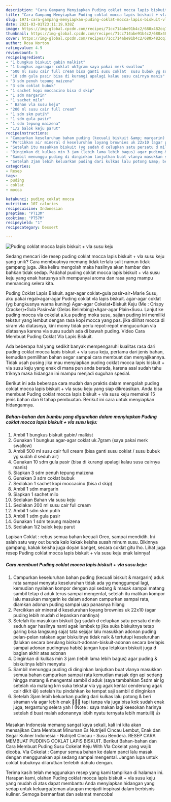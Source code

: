 ```yaml
---
description: "Cara Gampang Menyiapkan Puding coklat mocca lapis biskuit + vla susu keju Anti Gagal"
title: "Cara Gampang Menyiapkan Puding coklat mocca lapis biskuit + vla susu keju Anti Gagal"
slug: 1971-cara-gampang-menyiapkan-puding-coklat-mocca-lapis-biskuit-vla-susu-keju-anti-gagal
date: 2021-03-01T23:11:19.938Z
image: https://img-global.cpcdn.com/recipes/71cc714abe91b4c2/680x482cq70/puding-coklat-mocca-lapis-biskuit-vla-susu-keju-foto-resep-utama.jpg
thumbnail: https://img-global.cpcdn.com/recipes/71cc714abe91b4c2/680x482cq70/puding-coklat-mocca-lapis-biskuit-vla-susu-keju-foto-resep-utama.jpg
cover: https://img-global.cpcdn.com/recipes/71cc714abe91b4c2/680x482cq70/puding-coklat-mocca-lapis-biskuit-vla-susu-keju-foto-resep-utama.jpg
author: Rosa Norton
ratingvalue: 4.9
reviewcount: 5
recipeingredient:
- "1 bungkus biskuit gabin malkist"
- "1 bungkus agaragar coklat uk7gram saya pakai merk swallow"
- "500 ml susu cair full cream bisa ganti susu coklat  susu bubuk yg sudah d seduh air"
- "10 sdm gula pasir bisa di kurangi apalagi kalau susu cairnya manis"
- "3 sdm penuh tepung maizena"
- "3 sdm coklat bubuk"
- "1 sachet kopi moccacino bisa d skip"
- "1 sdm margarin"
- "1 sachet milo"
- " Bahan vla susu keju"
- "200 ml susu cair full cream"
- "1 sdm skm putih"
- "1 sdm gula pasir"
- "1 sdm tepung maizena"
- "1/2 balok keju parut"
recipeinstructions:
- "Campurkan keseluruhan bahan puding (kecuali biskuit &amp; margarin) aduk rata sampai menyatu keseluruhan tidak ada yg menggumpal lagi, kemudian nyalakan kompor dengan api sedang &amp; masak sampai matang sambil tetap d aduk terus sampai mengental, setelah itu matikan kompor lalu masukan margarin ke dalam adonan campurkan sampai rata, diamkan adonan puding sampai uap panasnya hilang"
- "Percikkan air mineral d keseluruhan loyang brownies uk 22x10 (agar puding lebih mudah d lepaskan nantinya)"
- "Setelah itu masukkan biskuit (yg sudah d celupkan satu persatu d milo seduh agar hasilnya nanti agak lembek tp jika suka biskuitnya tetap garing bisa langsung saja) tata sejajar lalu masukkan adonan puding pelan-pelan ratakan agar biskuitnya tidak naik &amp; tertutupi keseluruhan (lalukan secara berulang biskuit-adonan-biskuit-adonan secara berlapis sampai adonan pudingnya habis) jangan lupa letakkan biskuit juga d bagian akhir atas adonan"
- "Dinginkan di kulkas min 3 jam (lebih lama lebih bagus) agar puding &amp; biskuitnya lebih menyatu"
- "Sambil menunggu puding di dinginkan lanjutkan buat vlanya masukkan semua bahan campurkan sampai rata kemudian masak dgn api sedang hingga matang &amp; mengental sambil d aduk (saya tambahkan 5sdm air lg setelah vla matang krn suka tekstur vla yg agak kental cenderung agak cair dikit 😆) setelah itu pindahkan ke tempat saji sambil d dinginkan"
- "Setelah 3jam lebih keluarkan puding dari kulkas lalu potong &amp; beri siraman vla agar lebih enak 🍫🤤🧀 tapi tanpa vla juga bisa kok sudah enak juga, tergantung selera yah ! (Note : saya makan lagi keesokan harinya setelah d buat malah adonannya lebih nyatu ternyata lebih mantulll) 👍"
categories:
- Resep
tags:
- puding
- coklat
- mocca

katakunci: puding coklat mocca 
nutrition: 107 calories
recipecuisine: Indonesian
preptime: "PT13M"
cooktime: "PT57M"
recipeyield: "1"
recipecategory: Dessert

---
```



![Puding coklat mocca lapis biskuit + vla susu keju](https://img-global.cpcdn.com/recipes/71cc714abe91b4c2/680x482cq70/puding-coklat-mocca-lapis-biskuit-vla-susu-keju-foto-resep-utama.jpg)

Sedang mencari ide resep puding coklat mocca lapis biskuit + vla susu keju yang unik? Cara membuatnya memang tidak terlalu sulit namun tidak gampang juga. Jika keliru mengolah maka hasilnya akan hambar dan bahkan tidak sedap. Padahal puding coklat mocca lapis biskuit + vla susu keju yang enak harusnya sih mempunyai aroma dan rasa yang mampu memancing selera kita.

Puding Coklat Lapis Biskuit. agar-agar coklat•gula pasir•air•Marie Susu, aku pakai regal•agar-agar Puding coklat vla lapis biskuit. agar-agar coklat (yg bungkusnya warna kuning) Agar-agar Cokelat•Biskuit Keju (Me : Crispy Cracker)•Gula Pasir•Air (Gelas Belimbing)•Agar-agar Plain•Susu. Lanjut ke puding mocca vla cokelat a.k.a puding moka susu, sajian puding ini memiliki tekstur yang lembut dengan rasa kopi mocca yang pas. jika dilihat mocca di siram vla diatasnya, kini momy tidak perlu repot-repot mengucurkan vla diatasnya karena vla susu sudah ada di bawah puding. Video Cara Membuat Puding Coklat Vla Lapis Biskuit.

Ada beberapa hal yang sedikit banyak mempengaruhi kualitas rasa dari puding coklat mocca lapis biskuit + vla susu keju, pertama dari jenis bahan, kemudian pemilihan bahan segar sampai cara membuat dan menyajikannya. Tidak usah pusing jika mau menyiapkan puding coklat mocca lapis biskuit + vla susu keju yang enak di mana pun anda berada, karena asal sudah tahu triknya maka hidangan ini mampu menjadi suguhan spesial.


Berikut ini ada beberapa cara mudah dan praktis dalam mengolah puding coklat mocca lapis biskuit + vla susu keju yang siap dikreasikan. Anda bisa membuat Puding coklat mocca lapis biskuit + vla susu keju memakai 15 jenis bahan dan 6 tahap pembuatan. Berikut ini cara untuk menyiapkan hidangannya.

<!--inarticleads1-->

##### Bahan-bahan dan bumbu yang digunakan dalam menyiapkan Puding coklat mocca lapis biskuit + vla susu keju:

1. Ambil 1 bungkus biskuit gabin/ malkist
1. Gunakan 1 bungkus agar-agar coklat uk.7gram (saya pakai merk swallow)
1. Ambil 500 ml susu cair full cream (bisa ganti susu coklat / susu bubuk yg sudah d seduh air)
1. Gunakan 10 sdm gula pasir (bisa di kurangi apalagi kalau susu cairnya manis)
1. Siapkan 3 sdm penuh tepung maizena
1. Gunakan 3 sdm coklat bubuk
1. Sediakan 1 sachet kopi moccacino (bisa d skip)
1. Ambil 1 sdm margarin
1. Siapkan 1 sachet milo
1. Sediakan  Bahan vla susu keju
1. Sediakan 200 ml susu cair full cream
1. Ambil 1 sdm skm putih
1. Ambil 1 sdm gula pasir
1. Gunakan 1 sdm tepung maizena
1. Sediakan 1/2 balok keju parut


Lapisan Coklat : rebus semua bahan kecuali Oreo, sampai mendidih. Ini salah satu way out bunda kalo kakak keisha susah minum susu. Bikinnya gampang, kakak keisha juga doyan banget, secara coklat gitu lho. Lihat juga resep Puding coklat mocca lapis biskuit + vla susu keju enak lainnya! 

<!--inarticleads2-->

##### Cara membuat Puding coklat mocca lapis biskuit + vla susu keju:

1. Campurkan keseluruhan bahan puding (kecuali biskuit &amp; margarin) aduk rata sampai menyatu keseluruhan tidak ada yg menggumpal lagi, kemudian nyalakan kompor dengan api sedang &amp; masak sampai matang sambil tetap d aduk terus sampai mengental, setelah itu matikan kompor lalu masukan margarin ke dalam adonan campurkan sampai rata, diamkan adonan puding sampai uap panasnya hilang
1. Percikkan air mineral d keseluruhan loyang brownies uk 22x10 (agar puding lebih mudah d lepaskan nantinya)
1. Setelah itu masukkan biskuit (yg sudah d celupkan satu persatu d milo seduh agar hasilnya nanti agak lembek tp jika suka biskuitnya tetap garing bisa langsung saja) tata sejajar lalu masukkan adonan puding pelan-pelan ratakan agar biskuitnya tidak naik &amp; tertutupi keseluruhan (lalukan secara berulang biskuit-adonan-biskuit-adonan secara berlapis sampai adonan pudingnya habis) jangan lupa letakkan biskuit juga d bagian akhir atas adonan
1. Dinginkan di kulkas min 3 jam (lebih lama lebih bagus) agar puding &amp; biskuitnya lebih menyatu
1. Sambil menunggu puding di dinginkan lanjutkan buat vlanya masukkan semua bahan campurkan sampai rata kemudian masak dgn api sedang hingga matang &amp; mengental sambil d aduk (saya tambahkan 5sdm air lg setelah vla matang krn suka tekstur vla yg agak kental cenderung agak cair dikit 😆) setelah itu pindahkan ke tempat saji sambil d dinginkan
1. Setelah 3jam lebih keluarkan puding dari kulkas lalu potong &amp; beri siraman vla agar lebih enak 🍫🤤🧀 tapi tanpa vla juga bisa kok sudah enak juga, tergantung selera yah ! (Note : saya makan lagi keesokan harinya setelah d buat malah adonannya lebih nyatu ternyata lebih mantulll) 👍


Masakan Indonesia memang sangat kaya sekali, kali ini kita akan mensajikan Cara Membuat Minuman Es Nutrijell Cincau Lembut, Enak dan Segar Kuliner Indonesia - Nutrijell Cincau - Susu Bendera. RESEP CARA MEMBUAT PUDDING COKLAT LAPIS BISKUIT. Berikut Bahan-bahan dan Cara Membuat Puding Susu Cokelat Keju With Vla Cokelat yang wajib dicoba. Vla Cokelat : Campur semua bahan ke dalam panci lalu masak dengan menggunakan api sedang sampai mengental. Jangan lupa untuk coklat bubuknya dilarutkan terlebih dahulu dengan. 

Terima kasih telah menggunakan resep yang kami tampilkan di halaman ini. Harapan kami, olahan Puding coklat mocca lapis biskuit + vla susu keju yang mudah di atas dapat membantu Anda menyiapkan hidangan yang sedap untuk keluarga/teman ataupun menjadi inspirasi dalam berbisnis kuliner. Semoga bermanfaat dan selamat mencoba!
